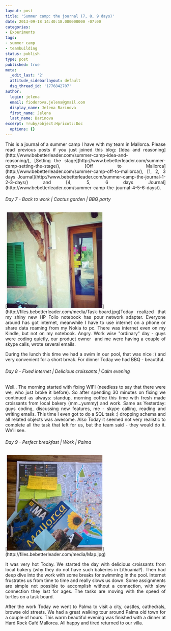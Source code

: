```yaml
---
layout: post
title: 'Summer camp: the journal (7, 8, 9 days)'
date: 2013-09-18 14:40:18.000000000 -07:00
categories:
- Experiments
tags:
- summer camp
- teambuilding
status: publish
type: post
published: true
meta:
  _edit_last: '2'
  attitude_sidebarlayout: default
  dsq_thread_id: '1776842707'
author:
  login: jelena
  email: fiodorova.jelena@gmail.com
  display_name: Jelena Barinova
  first_name: Jelena
  last_name: Barinova
excerpt: !ruby/object:Hpricot::Doc
  options: {}
---
```

<p style="text-align: justify;">This is a journal of a summer camp I have with 
my team in Mallorca. Please read previous posts if you just joined this 
blog: [Idea and 
reasoning](http://www.bebetterleader.com/summer-camp-idea-and-reasoning/), [Setting 
the stage](http://www.bebetterleader.com/summer-camp-setting-the-stage/), [Off 
to Mallorca](http://www.bebetterleader.com/summer-camp-off-to-mallorca/), [1, 
2, 3 days 
Journal](http://www.bebetterleader.com/summer-camp-the-journal-1-2-3-days/) and 
[4, 5, 6 days 
Journal](http://www.bebetterleader.com/summer-camp-the-journal-4-5-6-days/).</p> 
<h6 style="text-align: justify;">Day 7 - Back to work | Cactus garden | BBQ 
party</h6> 
<p style="text-align: justify;">[<img class="alignleft size-full wp-image-324" 
alt="Task board" src="assets/Task-board.jpg" width="300" height="300" 
/>](http://files.bebetterleader.com/media/Task-board.jpg)Today realized that 
my shiny new HP Folio notebook has pour network adapter. Everyone around has 
got internet, meanwhile I have to use internet on a phone or share data 
roaming from my Nokia to pc. There was internet even on my Kindle, but not on 
my notebook. Angry. Work wise "ordinary" day - guys were coding quietly, our 
product owner  and me were having a couple of skype calls, wrote several 
emails.</p> 
<p style="text-align: justify;">During the lunch this time we had a swim in 
our pool, that was nice :) and very convenient for a short break. For dinner 
Today we had BBQ - beautiful.</p> 
<h6 style="text-align: justify;">Day 8 - Fixed internet | Delicious croissants 
| Calm evening</h6> 
<p style="text-align: justify;">Well.. The morning started with fixing WIFI 
(needless to say that there were we, who just broke it before). So after 
spending 30 minutes on fixing we continued as always: standup, morning coffee 
this time with fresh made croissants from local bakery (mm…yummy) and work. 
Same as Yesterday: guys coding, discussing new features, me - skype calling, 
reading and writing emails. This time I even got to do a SQL task :) dropping 
schema and all related objects was awesome. Also Today it seemed not very 
realistic to complete all the task that left for us, but the team said - they 
would do it. We'll see.</p> 
<h6 style="text-align: justify;">Day 9 - Perfect breakfast | Work | Palma</h6> 
<p style="text-align: justify;">[<img class="alignright size-full 
wp-image-323" alt="Map" src="assets/Map.jpg" width="300" height="300" 
/>](http://files.bebetterleader.com/media/Map.jpg)</p> 
<p style="text-align: justify;">It was very hot Today. We started the day with 
delicious croissants from local bakery (why they do not have such bakeries in 
Lithuania?). Then had deep dive into the work with some breaks for swimming in 
the pool. Internet frustrates us from time to time and really slows us down. 
Some assignments are simple not possible to accomplish without a connection, 
with slow connection they last for ages. The tasks are moving with the speed 
of turtles on a task board.</p> 
<p style="text-align: justify;">After the work Today we went to Palma to visit 
a city, castles, cathedrals, browse old streets. We had a great walking tour 
around Palma old town for a couple of hours. This warm beautiful evening was 
finished with a dinner at Hard Rock Café Mallorca. All happy and tired 
returned to our villa.</p> 